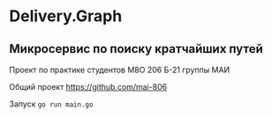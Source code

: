 # Delivery.Graph
## Микросервис по поиску кратчайших путей

Проект по практике студентов М8О 206 Б-21 группы МАИ 

Общий проект https://github.com/mai-806

Запуск `go run main.go`